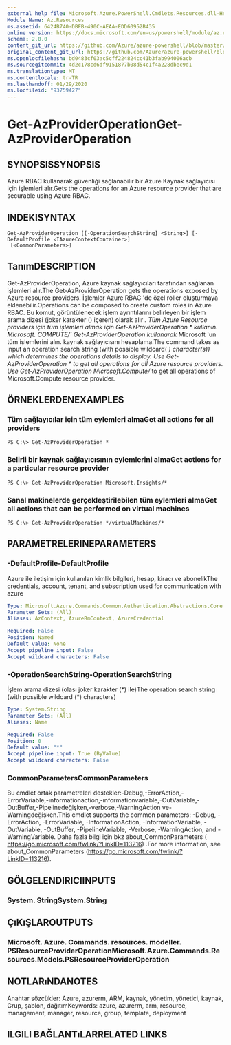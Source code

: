 ```yaml
---
external help file: Microsoft.Azure.PowerShell.Cmdlets.Resources.dll-Help.xml
Module Name: Az.Resources
ms.assetid: 6424B740-DBFB-490C-AEAA-EDD60952B435
online version: https://docs.microsoft.com/en-us/powershell/module/az.resources/get-azprovideroperation
schema: 2.0.0
content_git_url: https://github.com/Azure/azure-powershell/blob/master/src/Resources/Resources/help/Get-AzProviderOperation.md
original_content_git_url: https://github.com/Azure/azure-powershell/blob/master/src/Resources/Resources/help/Get-AzProviderOperation.md
ms.openlocfilehash: bd0483cf03ac5cff224824cc41b3fab994006acb
ms.sourcegitcommit: 4d2c178cd6df9151877b08d54c1f4a228dbec9d1
ms.translationtype: MT
ms.contentlocale: tr-TR
ms.lasthandoff: 01/29/2020
ms.locfileid: "93759427"
---
```

# <span data-ttu-id="b6b94-101">Get-AzProviderOperation</span><span class="sxs-lookup"><span data-stu-id="b6b94-101">Get-AzProviderOperation</span></span>

## <span data-ttu-id="b6b94-102">SYNOPSIS</span><span class="sxs-lookup"><span data-stu-id="b6b94-102">SYNOPSIS</span></span>
<span data-ttu-id="b6b94-103">Azure RBAC kullanarak güvenliği sağlanabilir bir Azure Kaynak sağlayıcısı için işlemleri alır.</span><span class="sxs-lookup"><span data-stu-id="b6b94-103">Gets the operations for an Azure resource provider that are securable using Azure RBAC.</span></span>

## <span data-ttu-id="b6b94-104">INDEKI</span><span class="sxs-lookup"><span data-stu-id="b6b94-104">SYNTAX</span></span>

```
Get-AzProviderOperation [[-OperationSearchString] <String>] [-DefaultProfile <IAzureContextContainer>]
 [<CommonParameters>]
```

## <span data-ttu-id="b6b94-105">Tanım</span><span class="sxs-lookup"><span data-stu-id="b6b94-105">DESCRIPTION</span></span>
<span data-ttu-id="b6b94-106">Get-AzProviderOperation, Azure kaynak sağlayıcıları tarafından sağlanan işlemleri alır.</span><span class="sxs-lookup"><span data-stu-id="b6b94-106">The Get-AzProviderOperation gets the operations exposed by Azure resource providers.</span></span>
<span data-ttu-id="b6b94-107">İşlemler Azure RBAC 'de özel roller oluşturmaya eklenebilir.</span><span class="sxs-lookup"><span data-stu-id="b6b94-107">Operations can be composed to create custom roles in Azure RBAC.</span></span>
<span data-ttu-id="b6b94-108">Bu komut, görüntülenecek işlem ayrıntılarını belirleyen bir işlem arama dizesi (joker karakter () içeren) olarak alır *. Tüm Azure Resource providers için tüm işlemleri almak için Get-AzProviderOperation \* kullanın. Microsoft. COMPUTE/' Get-AzProviderOperation kullanarak* Microsoft 'un tüm işlemlerini alın. kaynak sağlayıcısını hesaplama.</span><span class="sxs-lookup"><span data-stu-id="b6b94-108">The command takes as input an operation search string (with possible wildcard( *) character(s)) which determines the operations details to display. Use Get-AzProviderOperation \* to get all operations for all Azure resource providers. Use Get-AzProviderOperation Microsoft.Compute/* to get all operations of Microsoft.Compute resource provider.</span></span>

## <span data-ttu-id="b6b94-109">ÖRNEKLERDEN</span><span class="sxs-lookup"><span data-stu-id="b6b94-109">EXAMPLES</span></span>

### <span data-ttu-id="b6b94-110">Tüm sağlayıcılar için tüm eylemleri alma</span><span class="sxs-lookup"><span data-stu-id="b6b94-110">Get all actions for all providers</span></span>
```
PS C:\> Get-AzProviderOperation *
```

### <span data-ttu-id="b6b94-111">Belirli bir kaynak sağlayıcısının eylemlerini alma</span><span class="sxs-lookup"><span data-stu-id="b6b94-111">Get actions for a particular resource provider</span></span>
```
PS C:\> Get-AzProviderOperation Microsoft.Insights/*
```

### <span data-ttu-id="b6b94-112">Sanal makinelerde gerçekleştirilebilen tüm eylemleri alma</span><span class="sxs-lookup"><span data-stu-id="b6b94-112">Get all actions that can be performed on virtual machines</span></span>
```
PS C:\> Get-AzProviderOperation */virtualMachines/*
```

## <span data-ttu-id="b6b94-113">PARAMETRELERINE</span><span class="sxs-lookup"><span data-stu-id="b6b94-113">PARAMETERS</span></span>

### <span data-ttu-id="b6b94-114">-DefaultProfile</span><span class="sxs-lookup"><span data-stu-id="b6b94-114">-DefaultProfile</span></span>
<span data-ttu-id="b6b94-115">Azure ile iletişim için kullanılan kimlik bilgileri, hesap, kiracı ve abonelik</span><span class="sxs-lookup"><span data-stu-id="b6b94-115">The credentials, account, tenant, and subscription used for communication with azure</span></span>

```yaml
Type: Microsoft.Azure.Commands.Common.Authentication.Abstractions.Core.IAzureContextContainer
Parameter Sets: (All)
Aliases: AzContext, AzureRmContext, AzureCredential

Required: False
Position: Named
Default value: None
Accept pipeline input: False
Accept wildcard characters: False
```

### <span data-ttu-id="b6b94-116">-OperationSearchString</span><span class="sxs-lookup"><span data-stu-id="b6b94-116">-OperationSearchString</span></span>
<span data-ttu-id="b6b94-117">İşlem arama dizesi (olası joker karakter (\*) ile)</span><span class="sxs-lookup"><span data-stu-id="b6b94-117">The operation search string (with possible wildcard (\*) characters)</span></span>

```yaml
Type: System.String
Parameter Sets: (All)
Aliases: Name

Required: False
Position: 0
Default value: "*"
Accept pipeline input: True (ByValue)
Accept wildcard characters: False
```

### <span data-ttu-id="b6b94-118">CommonParameters</span><span class="sxs-lookup"><span data-stu-id="b6b94-118">CommonParameters</span></span>
<span data-ttu-id="b6b94-119">Bu cmdlet ortak parametreleri destekler:-Debug,-ErrorAction,-ErrorVariable,-ınformationaction,-ınformationvariable,-OutVariable,-OutBuffer,-Pipelinedeğişken,-verbose,-WarningAction ve-Warningdeğişken.</span><span class="sxs-lookup"><span data-stu-id="b6b94-119">This cmdlet supports the common parameters: -Debug, -ErrorAction, -ErrorVariable, -InformationAction, -InformationVariable, -OutVariable, -OutBuffer, -PipelineVariable, -Verbose, -WarningAction, and -WarningVariable.</span></span> <span data-ttu-id="b6b94-120">Daha fazla bilgi için bkz about_CommonParameters ( https://go.microsoft.com/fwlink/?LinkID=113216) .</span><span class="sxs-lookup"><span data-stu-id="b6b94-120">For more information, see about_CommonParameters (https://go.microsoft.com/fwlink/?LinkID=113216).</span></span>

## <span data-ttu-id="b6b94-121">GÖLGELENDIRICI</span><span class="sxs-lookup"><span data-stu-id="b6b94-121">INPUTS</span></span>

### <span data-ttu-id="b6b94-122">System. String</span><span class="sxs-lookup"><span data-stu-id="b6b94-122">System.String</span></span>

## <span data-ttu-id="b6b94-123">ÇıKıŞLAR</span><span class="sxs-lookup"><span data-stu-id="b6b94-123">OUTPUTS</span></span>

### <span data-ttu-id="b6b94-124">Microsoft. Azure. Commands. resources. modeller. PSResourceProviderOperation</span><span class="sxs-lookup"><span data-stu-id="b6b94-124">Microsoft.Azure.Commands.Resources.Models.PSResourceProviderOperation</span></span>

## <span data-ttu-id="b6b94-125">NOTLARıNDA</span><span class="sxs-lookup"><span data-stu-id="b6b94-125">NOTES</span></span>
<span data-ttu-id="b6b94-126">Anahtar sözcükler: Azure, azurerm, ARM, kaynak, yönetim, yönetici, kaynak, Grup, şablon, dağıtım</span><span class="sxs-lookup"><span data-stu-id="b6b94-126">Keywords: azure, azurerm, arm, resource, management, manager, resource, group, template, deployment</span></span>

## <span data-ttu-id="b6b94-127">ILGILI BAĞLANTıLAR</span><span class="sxs-lookup"><span data-stu-id="b6b94-127">RELATED LINKS</span></span>
